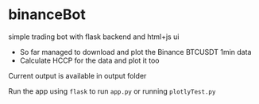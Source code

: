 # binanceBot
simple trading bot with flask backend and html+js ui

* So far managed to download and plot the Binance BTCUSDT 1min data 
* Calculate HCCP for the data and plot it too

Current output is available in output folder

Run the app using `flask` to run `app.py` or running `plotlyTest.py`
